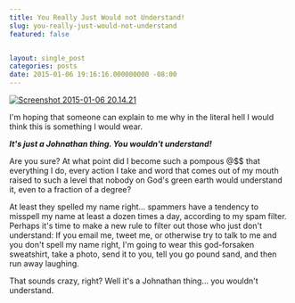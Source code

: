 ```yaml
---
title: You Really Just Would not Understand!
slug: you-really-just-would-not-understand
featured: false


layout: single_post
categories: posts
date: 2015-01-06 19:16:16.000000000 -08:00
---
```


[![Screenshot 2015-01-06 20.14.21](/assets/images/2015/01/Screenshot-2015-01-06-20.14.21.png?resize=453%2C550&ssl=1)](/assets/images/2015/01/Screenshot-2015-01-06-20.14.21.png?ssl=1)

I'm hoping that someone can explain to me why in the literal hell I would think this is something I would wear.

**_It's just a Johnathan thing. You wouldn't understand!_**

Are you sure? At what point did I become such a pompous @$$ that everything I do, every action I take and word that comes out of my mouth raised to such a level that nobody on God's green earth would understand it, even to a fraction of a degree?

At least they spelled my name right… spammers have a tendency to misspell my name at least a dozen times a day, according to my spam filter. Perhaps it's time to make a new rule to filter out those who just don't understand: If you email me, tweet me, or otherwise try to talk to me and you don't spell my name right, I'm going to wear this god-forsaken sweatshirt, take a photo, send it to you, tell you go pound sand, and then run away laughing.

That sounds crazy, right? Well it's a Johnathan thing… you wouldn't understand.

